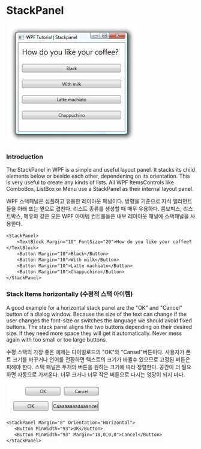 # StackPanel

![](/assets/stackpanel.jpg)

### Introduction

The StackPanel in WPF is a simple and useful layout panel. It stacks its child elements below or beside each other, dependening on its orientation. This is very useful to create any kinds of lists. All WPF ItemsControls like ComboBox, ListBox or Menu use a StackPanel as their internal layout panel.

WPF 스택페널은 심플하고 유용한 레이아웃 페널이다. 방향을 기준으로 자식 엘리먼트들을 아래 또는 옆으로 겹친다. 리스트 종류를 생성할 때 매우 유용하다. 콤보박스, 리스트박스, 메유와 같은 모든 WPF 아이템 컨트롤들은 내부 레이아웃 패널에 스택패널을 사용한다.

```
<StackPanel>
    <TextBlock Margin="10" FontSize="20">How do you like your coffee?</TextBlock>
    <Button Margin="10">Black</Button>
    <Button Margin="10">With milk</Button>
    <Button Margin="10">Latte machiato</Button>
    <Button Margin="10">Chappuchino</Button>
</StackPanel>
```

### Stack Items horizontally (수평적 스택 아이템)

A good example for a horizontal stack panel are the "OK" and "Cancel" button of a dialog window. Because the size of the text can change if the user changes the font-size or switches the language we should avoid fixed buttons. The stack panel aligns the two buttons depending on their desired size. If they need more space they will get it automatically. Never mess again with too small or too large buttons.

수평 스택의 가장 좋은 예제는 다이얼로드의 "OK"와 "Cansel"버튼이다. 사용자가 폰트 크기를 바꾸거나 언어를 전환하면 텍스트의 크기가 바뀔수 있으므로 고정된 버튼은 피해야 한다. 스택 패널은 두개의 버튼을 원하는 크기에 따라 정렬한다. 공간이 더 필요하면 자동으로 가져온다. 너무 크거나 너무 작은 버튼으로 다시는 엉망이 되지 마다.

![](/assets/stackpanel2.jpg)

```
<StackPanel Margin="8" Orientation="Horizontal">            
   <Button MinWidth="93">OK</Button>
   <Button MinWidth="93" Margin="10,0,0,0">Cancel</Button>
</StackPanel>
```